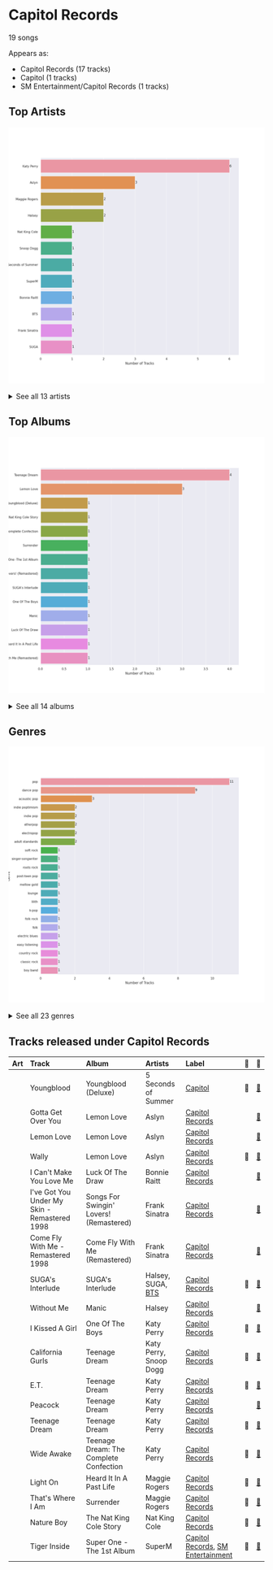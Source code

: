 # Capitol Records

19 songs

Appears as:
- Capitol Records (17 tracks)
- Capitol (1 tracks)
- SM Entertainment/Capitol Records (1 tracks)

## Top Artists

![Bar chart of top 13 artists](../images/labels/capitol_records/artists.png)


<details>
<summary>See all 13 artists</summary>

|   Number of Tracks | Art                                                                                              | Artist                   | 🔗                                                           |
|-------------------:|:-------------------------------------------------------------------------------------------------|:-------------------------|:------------------------------------------------------------|
|                  6 | <img src="https://i.scdn.co/image/ab6761610000e5ebdc9dcb7e4a97b4552e1224d6" alt="" width="50" /> | Katy Perry               | [🔗](https://open.spotify.com/artist/6jJ0s89eD6GaHleKKya26X) |
|                  3 | <img src="https://i.scdn.co/image/9a03437da395d999755edacccc24779a97254b89" alt="" width="50" /> | Aslyn                    | [🔗](https://open.spotify.com/artist/6seR0G84QQq1NIW844E7Qq) |
|                  2 | <img src="https://i.scdn.co/image/ab6761610000e5ebc8167bcebaf508dc6c3459b1" alt="" width="50" /> | Maggie Rogers            | [🔗](https://open.spotify.com/artist/4NZvixzsSefsNiIqXn0NDe) |
|                  2 | <img src="https://i.scdn.co/image/ab6761610000e5ebd707e1c5177614c4ec95a06c" alt="" width="50" /> | Halsey                   | [🔗](https://open.spotify.com/artist/26VFTg2z8YR0cCuwLzESi2) |
|                  1 | <img src="https://i.scdn.co/image/ab6761610000e5eb2be5d8fd3746a70e9637a665" alt="" width="50" /> | Nat King Cole            | [🔗](https://open.spotify.com/artist/7v4imS0moSyGdXyLgVTIV7) |
|                  1 | <img src="https://i.scdn.co/image/ab6761610000e5eb9a398209a4ef3360dce2dec4" alt="" width="50" /> | Snoop Dogg               | [🔗](https://open.spotify.com/artist/7hJcb9fa4alzcOq3EaNPoG) |
|                  1 | <img src="https://i.scdn.co/image/ab6761610000e5eb92ce1e218cb7b48386efe3d8" alt="" width="50" /> | 5 Seconds of Summer      | [🔗](https://open.spotify.com/artist/5Rl15oVamLq7FbSb0NNBNy) |
|                  1 | <img src="https://i.scdn.co/image/ab6761610000e5eb8d69367047a24d20b0323ff7" alt="" width="50" /> | SuperM                   | [🔗](https://open.spotify.com/artist/5BHFSMEjfLVx1JwRWjAOsE) |
|                  1 | <img src="https://i.scdn.co/image/ab6761610000e5ebe86f788af4e127154da1257f" alt="" width="50" /> | Bonnie Raitt             | [🔗](https://open.spotify.com/artist/4KDyYWR7IpxZ7xrdYbKrqY) |
|                  1 | <img src="https://i.scdn.co/image/ab6761610000e5eb5704a64f34fe29ff73ab56bb" alt="" width="50" /> | [BTS](../artists/bts.md) | [🔗](https://open.spotify.com/artist/3Nrfpe0tUJi4K4DXYWgMUX) |
|                  1 | <img src="https://i.scdn.co/image/fc4e0f474fb4c4cb83617aa884dc9fd9822d4411" alt="" width="50" /> | Frank Sinatra            | [🔗](https://open.spotify.com/artist/1Mxqyy3pSjf8kZZL4QVxS0) |
|                  1 | <img src="https://i.scdn.co/image/ab6761610000e5eb0fad315ccb6b38517152d2cc" alt="" width="50" /> | SUGA                     | [🔗](https://open.spotify.com/artist/0ebNdVaOfp6N0oZ1guIxM8) |
|                  1 | <img src="nan" alt="" width="50" />                                                              | Frank Sinatra            | [🔗](https://open.spotify.com/artist/0RS8JMVolOGoAyH8SNiLWz) |

</details>


## Top Albums

![Bar chart of top 14 albums](../images/labels/capitol_records/albums.png)


<details>
<summary>See all 14 albums</summary>

|   Number of Tracks | Art                                                                                              | Album                                   | Release Date   | 🔗                                                          |
|-------------------:|:-------------------------------------------------------------------------------------------------|:----------------------------------------|:---------------|:-----------------------------------------------------------|
|                  4 | <img src="https://i.scdn.co/image/ab67616d0000b273d5f3739fca04299590fffe59" alt="" width="50" /> | Teenage Dream                           | 2010-01-01     | [🔗](https://open.spotify.com/album/3BoUxfC7YhxNq3TpOfnRif) |
|                  3 | <img src="https://i.scdn.co/image/ab67616d0000b2730e402844f1b6be3102d339f2" alt="" width="50" /> | Lemon Love                              | 2005-01-01     | [🔗](https://open.spotify.com/album/5YToJrWwzdA6W2NxxDoteE) |
|                  1 | <img src="https://i.scdn.co/image/ab67616d0000b27341aa6776dc15fbd71a2b4557" alt="" width="50" /> | Youngblood (Deluxe)                     | 2018-06-15     | [🔗](https://open.spotify.com/album/2D0Hi3Jj6RFnpWDcSa0Otu) |
|                  1 | <img src="https://i.scdn.co/image/ab67616d0000b273deac5adf07affb5fec422701" alt="" width="50" /> | The Nat King Cole Story                 | 1991-01-01     | [🔗](https://open.spotify.com/album/3NoP1ifIejWkGSDsO9T2xH) |
|                  1 | <img src="https://i.scdn.co/image/ab67616d0000b273937af329667311f4b2831616" alt="" width="50" /> | Teenage Dream: The Complete Confection  | 2012-03-12     | [🔗](https://open.spotify.com/album/5BvgP623rtvlc0HDcpzquz) |
|                  1 | <img src="https://i.scdn.co/image/ab67616d0000b2730fdfb62956211c999c39a5a3" alt="" width="50" /> | Surrender                               | 2022-07-29     | [🔗](https://open.spotify.com/album/2VeOtQQAJxR8VyvmoXqIbI) |
|                  1 | <img src="https://i.scdn.co/image/ab67616d0000b273724a0cb04dbc89d9dd6ee06d" alt="" width="50" /> | Super One -The 1st Album                | 2020-09-25     | [🔗](https://open.spotify.com/album/10fdwvVIpa0raPkZUTILAt) |
|                  1 | <img src="https://i.scdn.co/image/ab67616d0000b273b9ea1c69fe9efbdc2df85a95" alt="" width="50" /> | Songs For Swingin' Lovers! (Remastered) | 1956-03        | [🔗](https://open.spotify.com/album/4kca7vXd1Wo5GE2DMafvMc) |
|                  1 | <img src="https://i.scdn.co/image/ab67616d0000b273da43139cbb1612e1b94eed4a" alt="" width="50" /> | SUGA's Interlude                        | 2019-12-06     | [🔗](https://open.spotify.com/album/0JfaSjTaej3QB27ofjnbQV) |
|                  1 | <img src="https://i.scdn.co/image/ab67616d0000b273b53a4da797ba5472d3330b69" alt="" width="50" /> | One Of The Boys                         | 2008-06-17     | [🔗](https://open.spotify.com/album/5c6MKfLcLB17DlJlFtVmyc) |
|                  1 | <img src="https://i.scdn.co/image/ab67616d0000b2737636e1c9e67eaafc9f49aefd" alt="" width="50" /> | Manic                                   | 2020-01-17     | [🔗](https://open.spotify.com/album/68enXe5XcJdciSDAZr0Alr) |
|                  1 | <img src="https://i.scdn.co/image/ab67616d0000b273a1113af3a19a41dc8eec534e" alt="" width="50" /> | Luck Of The Draw                        | 1991-01-01     | [🔗](https://open.spotify.com/album/6blrkOZ0VmkhYPjfoD7eqf) |
|                  1 | <img src="https://i.scdn.co/image/ab67616d0000b273d658a02ba8931985bdc4e0da" alt="" width="50" /> | Heard It In A Past Life                 | 2019-01-18     | [🔗](https://open.spotify.com/album/5AHWNPo3gllDmixgAoFru4) |
|                  1 | <img src="https://i.scdn.co/image/ab67616d0000b273068a5559744d17bd5e871740" alt="" width="50" /> | Come Fly With Me (Remastered)           | 1958           | [🔗](https://open.spotify.com/album/66v9QmjAj0Wwhh2OpbU4BE) |

</details>


## Genres

![Bar chart of top 23 genres](../images/labels/capitol_records/genres.png)


<details>
<summary>See all 23 genres</summary>

|   Number of Tracks | Genre                                               |
|-------------------:|:----------------------------------------------------|
|                 11 | [pop](../genres/pop.md)                             |
|                  9 | [dance pop](../genres/dance_pop.md)                 |
|                  3 | [acoustic pop](../genres/acoustic_pop.md)           |
|                  2 | indie poptimism                                     |
|                  2 | indie pop                                           |
|                  2 | etherpop                                            |
|                  2 | [electropop](../genres/electropop.md)               |
|                  2 | [adult standards](../genres/adult_standards.md)     |
|                  1 | [soft rock](../genres/soft_rock.md)                 |
|                  1 | [singer-songwriter](../genres/singer_songwriter.md) |
|                  1 | roots rock                                          |
|                  1 | [post-teen pop](../genres/post_teen_pop.md)         |
|                  1 | [mellow gold](../genres/mellow_gold.md)             |
|                  1 | lounge                                              |
|                  1 | [lilith](../genres/lilith.md)                       |
|                  1 | [k-pop](../genres/k_pop.md)                         |
|                  1 | [folk rock](../genres/folk_rock.md)                 |
|                  1 | folk                                                |
|                  1 | electric blues                                      |
|                  1 | easy listening                                      |
|                  1 | country rock                                        |
|                  1 | [classic rock](../genres/classic_rock.md)           |
|                  1 | boy band                                            |

</details>


## Tracks released under Capitol Records

| Art                                                                                              | Track                                        | Album                                   | Artists                                | Label                                                                          | 💚   | 🔗                                                          |
|:-------------------------------------------------------------------------------------------------|:---------------------------------------------|:----------------------------------------|:---------------------------------------|:-------------------------------------------------------------------------------|:----|:-----------------------------------------------------------|
| <img src="https://i.scdn.co/image/ab67616d0000b27341aa6776dc15fbd71a2b4557" alt="" width="50" /> | Youngblood                                   | Youngblood (Deluxe)                     | 5 Seconds of Summer                    | [Capitol](capitol_records.md)                                                  | 💚   | [🔗](https://open.spotify.com/track/2iUXsYOEPhVqEBwsqP70rE) |
| <img src="https://i.scdn.co/image/ab67616d0000b2730e402844f1b6be3102d339f2" alt="" width="50" /> | Gotta Get Over You                           | Lemon Love                              | Aslyn                                  | [Capitol Records](capitol_records.md)                                          |     | [🔗](https://open.spotify.com/track/3dBfe2WcNSt3IeJLolbhhm) |
| <img src="https://i.scdn.co/image/ab67616d0000b2730e402844f1b6be3102d339f2" alt="" width="50" /> | Lemon Love                                   | Lemon Love                              | Aslyn                                  | [Capitol Records](capitol_records.md)                                          |     | [🔗](https://open.spotify.com/track/4SQ5SNqVPo00s7aVRoMYjN) |
| <img src="https://i.scdn.co/image/ab67616d0000b2730e402844f1b6be3102d339f2" alt="" width="50" /> | Wally                                        | Lemon Love                              | Aslyn                                  | [Capitol Records](capitol_records.md)                                          | 💚   | [🔗](https://open.spotify.com/track/1JuNI0UJR2qDFlbZi1kO6p) |
| <img src="https://i.scdn.co/image/ab67616d0000b273a1113af3a19a41dc8eec534e" alt="" width="50" /> | I Can't Make You Love Me                     | Luck Of The Draw                        | Bonnie Raitt                           | [Capitol Records](capitol_records.md)                                          |     | [🔗](https://open.spotify.com/track/69uJi5QsBtqlYkGURTBli8) |
| <img src="https://i.scdn.co/image/ab67616d0000b273b9ea1c69fe9efbdc2df85a95" alt="" width="50" /> | I've Got You Under My Skin - Remastered 1998 | Songs For Swingin' Lovers! (Remastered) | Frank Sinatra                          | [Capitol Records](capitol_records.md)                                          |     | [🔗](https://open.spotify.com/track/3aEJMh1cXKEjgh52claxQp) |
| <img src="https://i.scdn.co/image/ab67616d0000b273068a5559744d17bd5e871740" alt="" width="50" /> | Come Fly With Me - Remastered 1998           | Come Fly With Me (Remastered)           | Frank Sinatra                          | [Capitol Records](capitol_records.md)                                          |     | [🔗](https://open.spotify.com/track/4hHbeIIKO5Y5uLyIEbY9Gn) |
| <img src="https://i.scdn.co/image/ab67616d0000b273da43139cbb1612e1b94eed4a" alt="" width="50" /> | SUGA's Interlude                             | SUGA's Interlude                        | Halsey, SUGA, [BTS](../artists/bts.md) | [Capitol Records](capitol_records.md)                                          | 💚   | [🔗](https://open.spotify.com/track/5a0nHa7F4S9hb0Zi0zLS8w) |
| <img src="https://i.scdn.co/image/ab67616d0000b2737636e1c9e67eaafc9f49aefd" alt="" width="50" /> | Without Me                                   | Manic                                   | Halsey                                 | [Capitol Records](capitol_records.md)                                          |     | [🔗](https://open.spotify.com/track/6FZDfxM3a3UCqtzo5pxSLZ) |
| <img src="https://i.scdn.co/image/ab67616d0000b273b53a4da797ba5472d3330b69" alt="" width="50" /> | I Kissed A Girl                              | One Of The Boys                         | Katy Perry                             | [Capitol Records](capitol_records.md)                                          | 💚   | [🔗](https://open.spotify.com/track/5NFiJqwS8iMtJwGOgTKa2v) |
| <img src="https://i.scdn.co/image/ab67616d0000b273d5f3739fca04299590fffe59" alt="" width="50" /> | California Gurls                             | Teenage Dream                           | Katy Perry, Snoop Dogg                 | [Capitol Records](capitol_records.md)                                          | 💚   | [🔗](https://open.spotify.com/track/3yCzLH2lQ8KknpvsqNCo35) |
| <img src="https://i.scdn.co/image/ab67616d0000b273d5f3739fca04299590fffe59" alt="" width="50" /> | E.T.                                         | Teenage Dream                           | Katy Perry                             | [Capitol Records](capitol_records.md)                                          | 💚   | [🔗](https://open.spotify.com/track/6dmv1m6sHSvPkEQdz67c12) |
| <img src="https://i.scdn.co/image/ab67616d0000b273d5f3739fca04299590fffe59" alt="" width="50" /> | Peacock                                      | Teenage Dream                           | Katy Perry                             | [Capitol Records](capitol_records.md)                                          |     | [🔗](https://open.spotify.com/track/0kMLFbhrbo29nEx5M0A7km) |
| <img src="https://i.scdn.co/image/ab67616d0000b273d5f3739fca04299590fffe59" alt="" width="50" /> | Teenage Dream                                | Teenage Dream                           | Katy Perry                             | [Capitol Records](capitol_records.md)                                          | 💚   | [🔗](https://open.spotify.com/track/6AOdKVvWB8Ulb3lGCnyPBY) |
| <img src="https://i.scdn.co/image/ab67616d0000b273937af329667311f4b2831616" alt="" width="50" /> | Wide Awake                                   | Teenage Dream: The Complete Confection  | Katy Perry                             | [Capitol Records](capitol_records.md)                                          | 💚   | [🔗](https://open.spotify.com/track/5JLv62qFIS1DR3zGEcApRt) |
| <img src="https://i.scdn.co/image/ab67616d0000b273d658a02ba8931985bdc4e0da" alt="" width="50" /> | Light On                                     | Heard It In A Past Life                 | Maggie Rogers                          | [Capitol Records](capitol_records.md)                                          | 💚   | [🔗](https://open.spotify.com/track/6UnCGAEmrbGIOSmGRZQ1M2) |
| <img src="https://i.scdn.co/image/ab67616d0000b2730fdfb62956211c999c39a5a3" alt="" width="50" /> | That's Where I Am                            | Surrender                               | Maggie Rogers                          | [Capitol Records](capitol_records.md)                                          | 💚   | [🔗](https://open.spotify.com/track/49EXOlUTFBGdI098L6SXDh) |
| <img src="https://i.scdn.co/image/ab67616d0000b273deac5adf07affb5fec422701" alt="" width="50" /> | Nature Boy                                   | The Nat King Cole Story                 | Nat King Cole                          | [Capitol Records](capitol_records.md)                                          | 💚   | [🔗](https://open.spotify.com/track/2WMyu5IYgxEuCd6xgFgJrl) |
| <img src="https://i.scdn.co/image/ab67616d0000b273724a0cb04dbc89d9dd6ee06d" alt="" width="50" /> | Tiger Inside                                 | Super One -The 1st Album                | SuperM                                 | [Capitol Records](capitol_records.md), [SM Entertainment](sm_entertainment.md) | 💚   | [🔗](https://open.spotify.com/track/1ADlTU9mFc3oDdD9Vla2Yw) |
